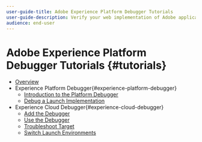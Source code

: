 ```yaml
---
user-guide-title: Adobe Experience Platform Debugger Tutorials
user-guide-description: Verify your web implementation of Adobe applications.
audience: end-user
---
```


# Adobe Experience Platform Debugger Tutorials {#tutorials}

+ [Overview](overview.md)
+ Experience Platform Debugger{#experience-platform-debugger}
  + [Introduction to the Platform Debugger](/help/debugger/platform-debugger/introduction-to-the-experience-platform-debugger.md)
  + [Debug a Launch Implementation](https://experienceleague.adobe.com/docs/experience-manager-learn/sites/integrations/experience-platform-launch/debug-launch-implementation.html)
+ Experience Cloud Debugger{#experience-cloud-debugger}
  + [Add the Debugger](/help/debugger/cloud-debugger/add-the-extension.md)
  + [Use the Debugger](/help/debugger/cloud-debugger/use-the-experience-cloud-debugger.md)
  + [Troubleshoot Target](https://docs.adobe.com/content/help/en/target-learn/tutorials/troubleshooting/troubleshoot-with-the-experience-cloud-debugger.html)
  + [Switch Launch Environments](https://docs.adobe.com/content/help/en/launch-learn/implementing-in-websites-with-launch/configure-launch/launch-switch-environments.html)
